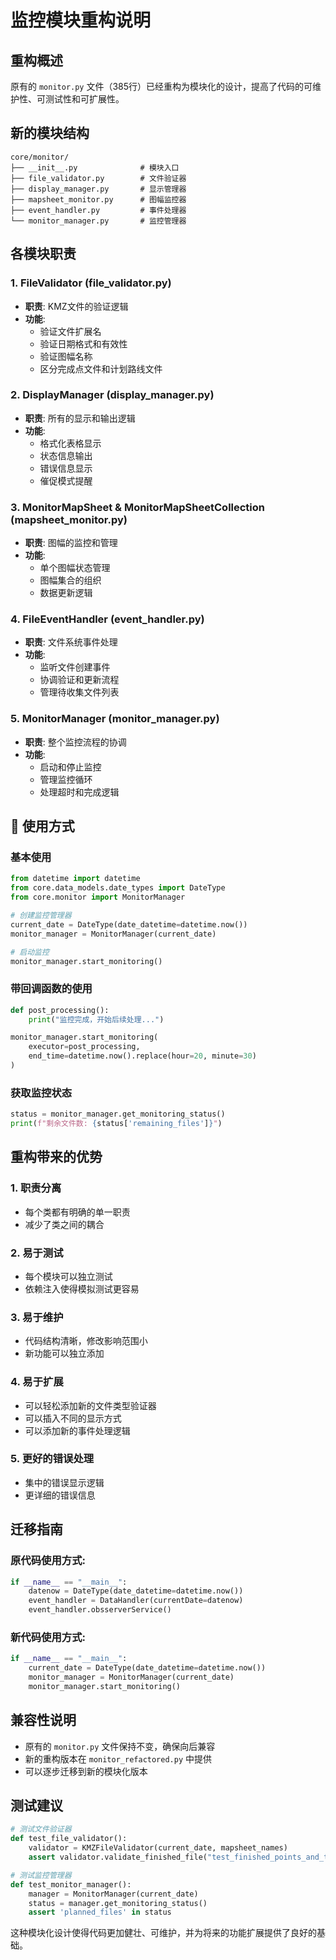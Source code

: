 # 监控模块重构说明

## 重构概述

原有的 `monitor.py` 文件（385行）已经重构为模块化的设计，提高了代码的可维护性、可测试性和可扩展性。

## 新的模块结构

```
core/monitor/
├── __init__.py              # 模块入口
├── file_validator.py        # 文件验证器
├── display_manager.py       # 显示管理器
├── mapsheet_monitor.py      # 图幅监控器
├── event_handler.py         # 事件处理器
└── monitor_manager.py       # 监控管理器
```

## 各模块职责

### 1. FileValidator (file_validator.py)
- **职责**: KMZ文件的验证逻辑
- **功能**: 
  - 验证文件扩展名
  - 验证日期格式和有效性
  - 验证图幅名称
  - 区分完成点文件和计划路线文件

### 2. DisplayManager (display_manager.py)
- **职责**: 所有的显示和输出逻辑
- **功能**:
  - 格式化表格显示
  - 状态信息输出
  - 错误信息显示
  - 催促模式提醒

### 3. MonitorMapSheet & MonitorMapSheetCollection (mapsheet_monitor.py)
- **职责**: 图幅的监控和管理
- **功能**:
  - 单个图幅状态管理
  - 图幅集合的组织
  - 数据更新逻辑

### 4. FileEventHandler (event_handler.py)
- **职责**: 文件系统事件处理
- **功能**:
  - 监听文件创建事件
  - 协调验证和更新流程
  - 管理待收集文件列表

### 5. MonitorManager (monitor_manager.py)
- **职责**: 整个监控流程的协调
- **功能**:
  - 启动和停止监控
  - 管理监控循环
  - 处理超时和完成逻辑

## 🚀 使用方式

### 基本使用
```python
from datetime import datetime
from core.data_models.date_types import DateType
from core.monitor import MonitorManager

# 创建监控管理器
current_date = DateType(date_datetime=datetime.now())
monitor_manager = MonitorManager(current_date)

# 启动监控
monitor_manager.start_monitoring()
```

### 带回调函数的使用
```python
def post_processing():
    print("监控完成，开始后续处理...")

monitor_manager.start_monitoring(
    executor=post_processing,
    end_time=datetime.now().replace(hour=20, minute=30)
)
```

### 获取监控状态
```python
status = monitor_manager.get_monitoring_status()
print(f"剩余文件数: {status['remaining_files']}")
```

## 重构带来的优势

### 1. **职责分离**
- 每个类都有明确的单一职责
- 减少了类之间的耦合

### 2. **易于测试**
- 每个模块可以独立测试
- 依赖注入使得模拟测试更容易

### 3. **易于维护**
- 代码结构清晰，修改影响范围小
- 新功能可以独立添加

### 4. **易于扩展**
- 可以轻松添加新的文件类型验证器
- 可以插入不同的显示方式
- 可以添加新的事件处理逻辑

### 5. **更好的错误处理**
- 集中的错误显示逻辑
- 更详细的错误信息

## 迁移指南

### 原代码使用方式:
```python
if __name__ == "__main__":
    datenow = DateType(date_datetime=datetime.now())
    event_handler = DataHandler(currentDate=datenow)
    event_handler.obsserverService()
```

### 新代码使用方式:
```python
if __name__ == "__main__":
    current_date = DateType(date_datetime=datetime.now())
    monitor_manager = MonitorManager(current_date)
    monitor_manager.start_monitoring()
```

## 兼容性说明

- 原有的 `monitor.py` 文件保持不变，确保向后兼容
- 新的重构版本在 `monitor_refactored.py` 中提供
- 可以逐步迁移到新的模块化版本

## 测试建议

```python
# 测试文件验证器
def test_file_validator():
    validator = KMZFileValidator(current_date, mapsheet_names)
    assert validator.validate_finished_file("test_finished_points_and_tracks_20250829.kmz")

# 测试监控管理器
def test_monitor_manager():
    manager = MonitorManager(current_date)
    status = manager.get_monitoring_status()
    assert 'planned_files' in status
```

这种模块化设计使得代码更加健壮、可维护，并为将来的功能扩展提供了良好的基础。
